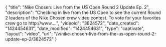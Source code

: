 {
    "title": "Nike Chosen: Live from the US Open Round 2 Update Ep. 2",
    "description": "Checking in live from the US Open to see the current Round 2 leaders of the Nike Chosen crew video contest. To vote for your favorites crew go to http:\/\/www....",
    "videoid": "3824572",
    "date_created": "1424454631",
    "date_modified": "1424454631",
    "type": "captivate",
    "layout": "video",
    "url": "\/v\/nike-chosen-live-from-the-us-open-round-2-update-ep-2\/3824572"
}